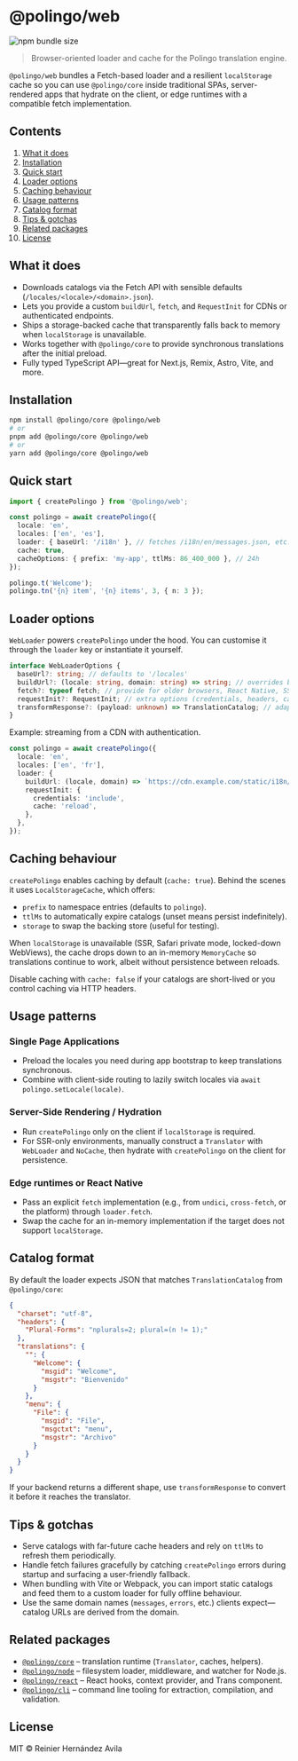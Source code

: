 # @polingo/web

![npm bundle size](https://img.shields.io/bundlephobia/min/%40polingo%2Fweb)

> Browser-oriented loader and cache for the Polingo translation engine.

`@polingo/web` bundles a Fetch-based loader and a resilient `localStorage` cache so you can use `@polingo/core` inside traditional SPAs, server-rendered apps that hydrate on the client, or edge runtimes with a compatible fetch implementation.

## Contents

1. [What it does](#what-it-does)
2. [Installation](#installation)
3. [Quick start](#quick-start)
4. [Loader options](#loader-options)
5. [Caching behaviour](#caching-behaviour)
6. [Usage patterns](#usage-patterns)
7. [Catalog format](#catalog-format)
8. [Tips & gotchas](#tips--gotchas)
9. [Related packages](#related-packages)
10. [License](#license)

## What it does

- Downloads catalogs via the Fetch API with sensible defaults (`/locales/<locale>/<domain>.json`).
- Lets you provide a custom `buildUrl`, `fetch`, and `RequestInit` for CDNs or authenticated endpoints.
- Ships a storage-backed cache that transparently falls back to memory when `localStorage` is unavailable.
- Works together with `@polingo/core` to provide synchronous translations after the initial preload.
- Fully typed TypeScript API—great for Next.js, Remix, Astro, Vite, and more.

## Installation

```bash
npm install @polingo/core @polingo/web
# or
pnpm add @polingo/core @polingo/web
# or
yarn add @polingo/core @polingo/web
```

## Quick start

```typescript
import { createPolingo } from '@polingo/web';

const polingo = await createPolingo({
  locale: 'en',
  locales: ['en', 'es'],
  loader: { baseUrl: '/i18n' }, // fetches /i18n/en/messages.json, etc.
  cache: true,
  cacheOptions: { prefix: 'my-app', ttlMs: 86_400_000 }, // 24h
});

polingo.t('Welcome');
polingo.tn('{n} item', '{n} items', 3, { n: 3 });
```

## Loader options

`WebLoader` powers `createPolingo` under the hood. You can customise it through the `loader` key or instantiate it yourself.

```typescript
interface WebLoaderOptions {
  baseUrl?: string; // defaults to '/locales'
  buildUrl?: (locale: string, domain: string) => string; // overrides baseUrl
  fetch?: typeof fetch; // provide for older browsers, React Native, SSR, or tests
  requestInit?: RequestInit; // extra options (credentials, headers, cache directives, ...)
  transformResponse?: (payload: unknown) => TranslationCatalog; // adapt bespoke formats
}
```

Example: streaming from a CDN with authentication.

```typescript
const polingo = await createPolingo({
  locale: 'en',
  locales: ['en', 'fr'],
  loader: {
    buildUrl: (locale, domain) => `https://cdn.example.com/static/i18n/${locale}/${domain}.json`,
    requestInit: {
      credentials: 'include',
      cache: 'reload',
    },
  },
});
```

## Caching behaviour

`createPolingo` enables caching by default (`cache: true`). Behind the scenes it uses `LocalStorageCache`, which offers:

- `prefix` to namespace entries (defaults to `polingo`).
- `ttlMs` to automatically expire catalogs (unset means persist indefinitely).
- `storage` to swap the backing store (useful for testing).

When `localStorage` is unavailable (SSR, Safari private mode, locked-down WebViews), the cache drops down to an in-memory `MemoryCache` so translations continue to work, albeit without persistence between reloads.

Disable caching with `cache: false` if your catalogs are short-lived or you control caching via HTTP headers.

## Usage patterns

### Single Page Applications

- Preload the locales you need during app bootstrap to keep translations synchronous.
- Combine with client-side routing to lazily switch locales via `await polingo.setLocale(locale)`.

### Server-Side Rendering / Hydration

- Run `createPolingo` only on the client if `localStorage` is required.
- For SSR-only environments, manually construct a `Translator` with `WebLoader` and `NoCache`, then hydrate with `createPolingo` on the client for persistence.

### Edge runtimes or React Native

- Pass an explicit `fetch` implementation (e.g., from `undici`, `cross-fetch`, or the platform) through `loader.fetch`.
- Swap the cache for an in-memory implementation if the target does not support `localStorage`.

## Catalog format

By default the loader expects JSON that matches `TranslationCatalog` from `@polingo/core`:

```json
{
  "charset": "utf-8",
  "headers": {
    "Plural-Forms": "nplurals=2; plural=(n != 1);"
  },
  "translations": {
    "": {
      "Welcome": {
        "msgid": "Welcome",
        "msgstr": "Bienvenido"
      }
    },
    "menu": {
      "File": {
        "msgid": "File",
        "msgctxt": "menu",
        "msgstr": "Archivo"
      }
    }
  }
}
```

If your backend returns a different shape, use `transformResponse` to convert it before it reaches the translator.

## Tips & gotchas

- Serve catalogs with far-future cache headers and rely on `ttlMs` to refresh them periodically.
- Handle fetch failures gracefully by catching `createPolingo` errors during startup and surfacing a user-friendly fallback.
- When bundling with Vite or Webpack, you can import static catalogs and feed them to a custom loader for fully offline behaviour.
- Use the same domain names (`messages`, `errors`, etc.) clients expect—catalog URLs are derived from the domain.

## Related packages

- [`@polingo/core`](../core) – translation runtime (`Translator`, caches, helpers).
- [`@polingo/node`](../node) – filesystem loader, middleware, and watcher for Node.js.
- [`@polingo/react`](../react) – React hooks, context provider, and Trans component.
- [`@polingo/cli`](../cli) – command line tooling for extraction, compilation, and validation.

## License

MIT © Reinier Hernández Avila

